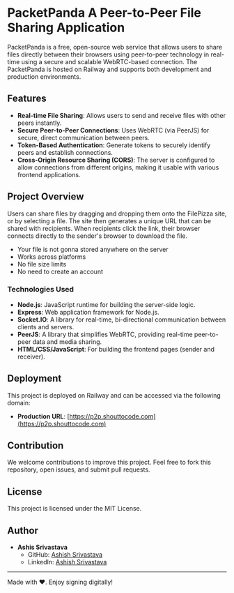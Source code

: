 # PacketPanda A Peer-to-Peer File Sharing Application

PacketPanda is a free, open-source web service that allows users to share files directly between their browsers using peer-to-peer technology in real-time using a secure and scalable WebRTC-based connection. The PacketPanda is hosted on Railway and supports both development and production environments.

## Features

- **Real-time File Sharing**: Allows users to send and receive files with other peers instantly.
- **Secure Peer-to-Peer Connections**: Uses WebRTC (via PeerJS) for secure, direct communication between peers.
- **Token-Based Authentication**: Generate tokens to securely identify peers and establish connections.
- **Cross-Origin Resource Sharing (CORS)**: The server is configured to allow connections from different origins, making it usable with various frontend applications.

## Project Overview

Users can share files by dragging and dropping them onto the FilePizza site, or by selecting a file. The site then generates a unique URL that can be shared with recipients. When recipients click the link, their browser connects directly to the sender's browser to download the file.

- Your file is not gonna stored anywhere on the server
- Works across platforms
- No file size limits
- No need to create an account

### Technologies Used

- **Node.js**: JavaScript runtime for building the server-side logic.
- **Express**: Web application framework for Node.js.
- **Socket.IO**: A library for real-time, bi-directional communication between clients and servers.
- **PeerJS**: A library that simplifies WebRTC, providing real-time peer-to-peer data and media sharing.
- **HTML/CSS/JavaScript**: For building the frontend pages (sender and receiver).

## Deployment

This project is deployed on Railway and can be accessed via the following domain:

- **Production URL**: [https://p2p.shouttocode.com](https://p2p.shouttocode.com)

## Contribution

We welcome contributions to improve this project. Feel free to fork this repository, open issues, and submit pull requests.

## License

This project is licensed under the MIT License.


## Author

- **Ashis Srivastava**
  - GitHub: [Ashish Srivastava](https://github.com/shouttolearnorg)
  - LinkedIn: [Ashish Srivastava](https://www.linkedin.com/in/text-ashish/)

---

Made with ❤️. Enjoy signing digitally!
